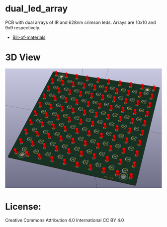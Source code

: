 # dual_led_array 
PCB with dual arrays of IR and 628nm crimson leds. Arrays are 10x10 and 9x9 respectively. 

* [Bill-of-materials](BOM.txt)

# 3D View
![3D_view](images/view_3d.png)

# License: 
Creative Commons Attribution 4.0 International CC BY 4.0

